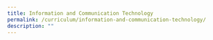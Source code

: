 ```yaml
---
title: Information and Communication Technology
permalink: /curriculum/information-and-communication-technology/
description: ""
---
```

